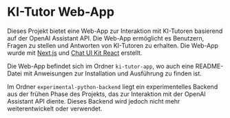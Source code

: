 # KI-Tutor Web-App
Dieses Projekt bietet eine Web-App zur Interaktion mit KI-Tutoren basierend auf der OpenAI Assistant API. Die Web-App ermöglicht es Benutzern, Fragen zu stellen und Antworten von KI-Tutoren zu erhalten. Die Web-App wurde mit [Next.js](https://nextjs.org/) und [Chat UI Kit React](https://github.com/chatscope/chat-ui-kit-react)  erstellt.

Die Web-App befindet sich im Ordner `ki-tutor-app`, wo auch eine README-Datei mit Anweisungen zur Installation und Ausführung zu finden ist.

Im Ordner `experimental-python-backend` liegt ein experimentelles Backend aus der frühen Phase des Projekts, das zur Interaktion mit der OpenAI Assistant API diente. Dieses Backend wird jedoch nicht mehr weiterentwickelt oder verwendet.